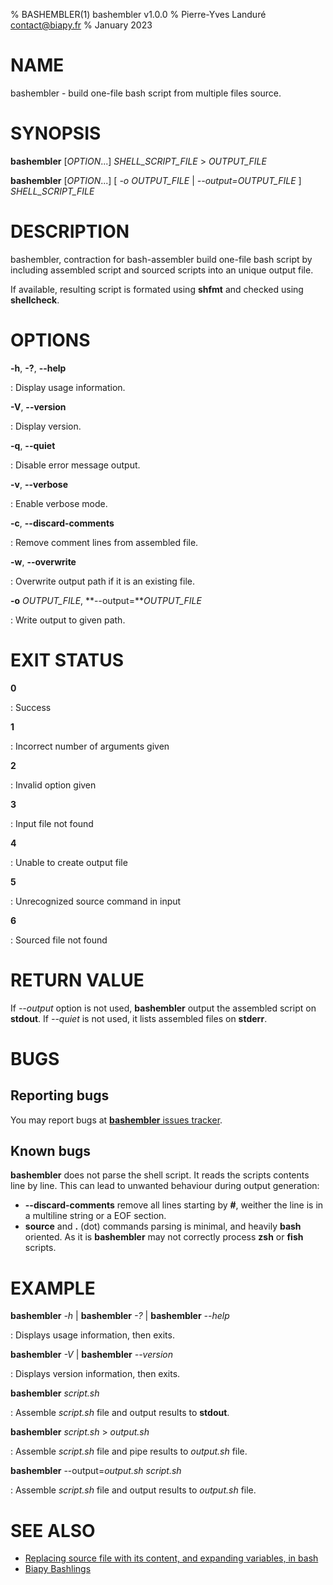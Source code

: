 % BASHEMBLER(1) bashembler v1.0.0
% Pierre-Yves Landuré <contact@biapy.fr>
% January 2023

# NAME

bashembler - build one-file bash script from multiple files source.

# SYNOPSIS

**bashembler** [*OPTION*...] *SHELL_SCRIPT_FILE* > *OUTPUT_FILE*

**bashembler** [*OPTION*...] [ *-o* *OUTPUT_FILE* | *--output=OUTPUT_FILE* ] *SHELL_SCRIPT_FILE*

# DESCRIPTION

bashembler, contraction for bash-assembler build one-file bash script
by including assembled script and sourced scripts into an unique output
file.

If available, resulting script is formated using **shfmt**
and checked using **shellcheck**.

# OPTIONS

**-h**, **-?**, **--help**

: Display usage information.

**-V**, **--version**

: Display version.

**-q**, **--quiet**

: Disable error message output.

**-v**, **--verbose**

: Enable verbose mode.

**-c**, **--discard-comments**

: Remove comment lines from assembled file.

**-w**, **--overwrite**

: Overwrite output path if it is an existing file.

**-o** *OUTPUT_FILE*, **--output=***OUTPUT_FILE*

: Write output to given path.

# EXIT STATUS

**0**

: Success

**1**

: Incorrect number of arguments given

**2**

: Invalid option given

**3**

: Input file not found

**4**

: Unable to create output file

**5**

: Unrecognized source command in input

**6**

: Sourced file not found

# RETURN VALUE

If *--output* option is not used, **bashembler** output the assembled script
on **stdout**. If *--quiet* is not used, it lists assembled files on **stderr**.

# BUGS

## Reporting bugs

You may report bugs at
[**bashembler** issues tracker](https://github.com/biapy/bashembler/issues).

## Known bugs

**bashembler** does not parse the shell script. It reads the scripts
contents line by line. This can lead to unwanted behaviour during output
generation:

* **--discard-comments** remove all lines starting by **#**, weither the line is
  in a multiline string or a EOF section.
* **source** and **.** (dot) commands parsing is minimal, and heavily **bash** oriented.
  As it is **bashembler** may not correctly process **zsh** or **fish** scripts.

# EXAMPLE

**bashembler** *-h* | **bashembler** *-?* | **bashembler** *--help*

: Displays usage information, then exits.

**bashembler** *-V* | **bashembler** *--version*

: Displays version information, then exits.

**bashembler** *script.sh*

: Assemble *script.sh* file and output results to **stdout**.

**bashembler** *script.sh* > *output.sh*

: Assemble *script.sh* file and pipe results to *output.sh* file.

**bashembler** --output=*output.sh* *script.sh*

: Assemble *script.sh* file and output results to *output.sh* file.

# SEE ALSO

* [Replacing source file with its content, and expanding variables, in bash](https://stackoverflow.com/questions/37531927/replacing-source-file-with-its-content-and-expanding-variables-in-bash)
* [Biapy Bashlings](https://github.com/biapy/biapy-bashlings/)
